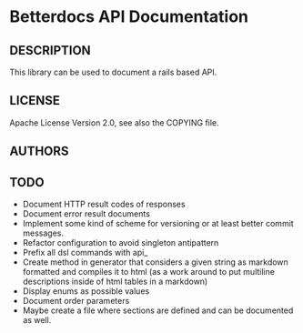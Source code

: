 Betterdocs API Documentation
============================

DESCRIPTION
-----------

This library can be used to document a rails based API.

LICENSE
-------

Apache License Version 2.0, see also the COPYING file.


AUTHORS
-------


TODO
----

- Document HTTP result codes of responses
- Document error result documents
- Implement some kind of scheme for versioning or at least better commit messages.
- Refactor configuration to avoid singleton antipattern
- Prefix all dsl commands with api\_
- Create method in generator that considers a given string as markdown
  formatted and compiles it to html (as a work around to put multiline
  descriptions inside of html tables in a markdown)
- Display enums as possible values
- Document order parameters
- Maybe create a file where sections are defined and can be documented as well.
